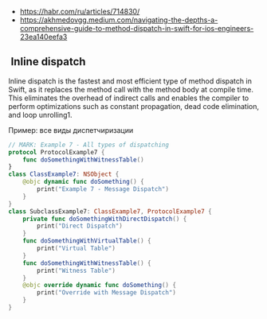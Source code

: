 - https://habr.com/ru/articles/714830/
- https://akhmedovgg.medium.com/navigating-the-depths-a-comprehensive-guide-to-method-dispatch-in-swift-for-ios-engineers-23ea140eefa3
##  Inline dispatch

Inline dispatch is the fastest and most efficient type of method dispatch in Swift, as it replaces the method call with the method body at compile time. This eliminates the overhead of indirect calls and enables the compiler to perform optimizations such as constant propagation, dead code elimination, and loop unrolling1.

Пример: все виды диспетчиризации
```swift
// MARK: Example 7 - All types of dispatching
protocol ProtocolExample7 {
    func doSomethingWithWitnessTable()
}
class ClassExample7: NSObject {
    @objc dynamic func doSomething() {
        print("Example 7 - Message Dispatch")
    }
}
class SubclassExample7: ClassExample7, ProtocolExample7 {
    private func doSomethingWithDirectDispatch() {
        print("Direct Dispatch")
    }
    func doSomethingWithVirtualTable() {
        print("Virtual Table")
    }
    func doSomethingWithWitnessTable() {
        print("Witness Table")
    }  
    @objc override dynamic func doSomething() {
        print("Override with Message Dispatch")
    }
}
```